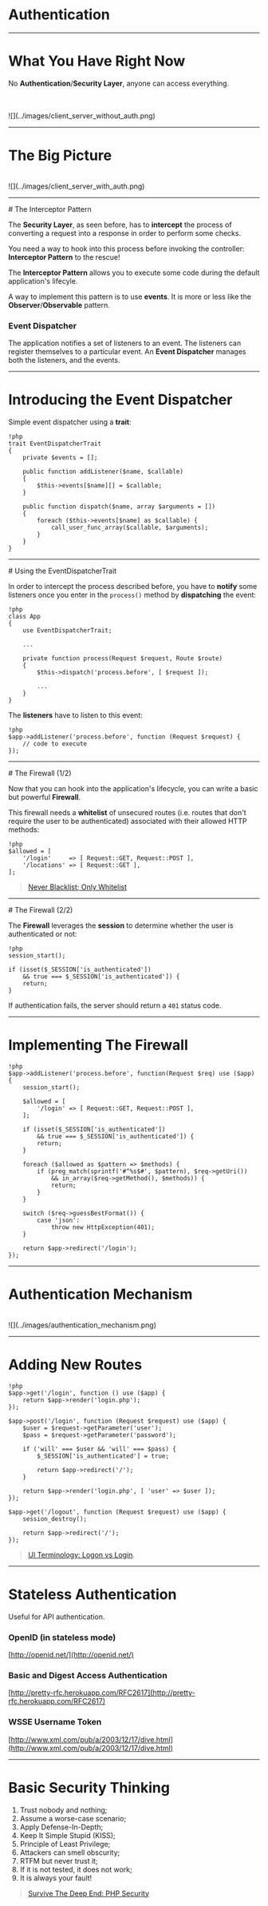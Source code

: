 # Authentication

---

# What You Have Right Now

No **Authentication**/**Security Layer**, anyone can access everything.

<br>
<br>
![](../images/client_server_without_auth.png)

---

# The Big Picture

<br>
![](../images/client_server_with_auth.png)

---

# The Interceptor Pattern

The **Security Layer**, as seen before, has to **intercept** the process of
converting a request into a response in order to perform some checks.

You need a way to hook into this process before invoking the controller:
**Interceptor Pattern** to the rescue!

The **Interceptor Pattern** allows you to execute some code during the default
application's lifecyle.

A way to implement this pattern is to use **events**. It is more or less like
the **Observer**/**Observable** pattern.

### Event Dispatcher

The application notifies a set of listeners to an event.
The listeners can register themselves to a particular event.
An **Event Dispatcher** manages both the listeners, and the events.

---

# Introducing the Event Dispatcher

Simple event dispatcher using a **trait**:

    !php
    trait EventDispatcherTrait
    {
        private $events = [];

        public function addListener($name, $callable)
        {
            $this->events[$name][] = $callable;
        }

        public function dispatch($name, array $arguments = [])
        {
            foreach ($this->events[$name] as $callable) {
                call_user_func_array($callable, $arguments);
            }
        }
    }

---

# Using the EventDispatcherTrait

In order to intercept the process described before, you have to **notify** some
listeners once you enter in the `process()` method by **dispatching** the event:

    !php
    class App
    {
        use EventDispatcherTrait;

        ...

        private function process(Request $request, Route $route)
        {
            $this->dispatch('process.before', [ $request ]);

            ...
        }
    }

The **listeners** have to listen to this event:

    !php
    $app->addListener('process.before', function (Request $request) {
        // code to execute
    });

---

# The Firewall (1/2)

Now that you can hook into the application's lifecycle, you can write a basic
but powerful **Firewall**.

This firewall needs a **whitelist** of unsecured routes (i.e. routes that
don't require the user to be authenticated) associated with their allowed HTTP
methods:

    !php
    $allowed = [
        '/login'     => [ Request::GET, Request::POST ],
        '/locations' => [ Request::GET ],
    ];

> [Never Blacklist; Only
Whitelist](http://phpsecurity.readthedocs.org/en/latest/Input-Validation.html#never-blacklist-only-whitelist)

---

# The Firewall (2/2)

The **Firewall** leverages the **session** to determine whether the user is
authenticated or not:

    !php
    session_start();

    if (isset($_SESSION['is_authenticated'])
        && true === $_SESSION['is_authenticated']) {
        return;
    }

If authentication fails, the server should return a `401` status code.

---

# Implementing The Firewall

    !php
    $app->addListener('process.before', function(Request $req) use ($app) {
        session_start();

        $allowed = [
            '/login' => [ Request::GET, Request::POST ],
        ];

        if (isset($_SESSION['is_authenticated'])
            && true === $_SESSION['is_authenticated']) {
            return;
        }

        foreach ($allowed as $pattern => $methods) {
            if (preg_match(sprintf('#^%s$#', $pattern), $req->getUri())
                && in_array($req->getMethod(), $methods)) {
                return;
            }
        }

        switch ($req->guessBestFormat()) {
            case 'json':
                throw new HttpException(401);
        }

        return $app->redirect('/login');
    });

---

# Authentication Mechanism

<br>
![](../images/authentication_mechanism.png)

---

# Adding New Routes

    !php
    $app->get('/login', function () use ($app) {
        return $app->render('login.php');
    });

    $app->post('/login', function (Request $request) use ($app) {
        $user = $request->getParameter('user');
        $pass = $request->getParameter('password');

        if ('will' === $user && 'will' === $pass) {
            $_SESSION['is_authenticated'] = true;

            return $app->redirect('/');
        }

        return $app->render('login.php', [ 'user' => $user ]);
    });

    $app->get('/logout', function (Request $request) use ($app) {
        session_destroy();

        return $app->redirect('/');
    });

> [UI Terminology: Logon vs
Login](http://stackoverflow.com/questions/406016/ui-terminology-logon-vs-login).

---

# Stateless Authentication

Useful for API authentication.

### OpenID (in stateless mode)

[http://openid.net/](http://openid.net/)

### Basic and Digest Access Authentication

[http://pretty-rfc.herokuapp.com/RFC2617](http://pretty-rfc.herokuapp.com/RFC2617)

### WSSE Username Token

[http://www.xml.com/pub/a/2003/12/17/dive.html](http://www.xml.com/pub/a/2003/12/17/dive.html)

---

# Basic Security Thinking

1. Trust nobody and nothing;
2. Assume a worse-case scenario;
3. Apply Defense-In-Depth;
4. Keep It Simple Stupid (KISS);
5. Principle of Least Privilege;
6. Attackers can smell obscurity;
7. RTFM but never trust it;
8. If it is not tested, it does not work;
9. It is always your fault!

> [Survive The Deep End: PHP
Security](http://phpsecurity.readthedocs.org/en/latest/index.html)
